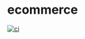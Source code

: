 # ecommerce

[![ci](https://github.com/justadirck/ecommerce/actions/workflows/main.yaml/badge.svg)](https://github.com/justadirck/ecommerce/actions/workflows/main.yaml)
